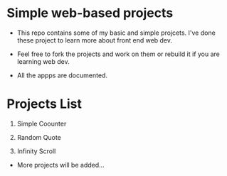 # Simple web-based projects

+ This repo contains some of my basic and simple projcets. I've done these project to learn more about front end web dev.

+ Feel free to fork the projects and work on them or rebuild it if you are learning web dev.

+ All the appps are documented.


# Projects List

1. Simple Coounter

2. Random Quote

3. Infinity Scroll


+ More projects will be added...